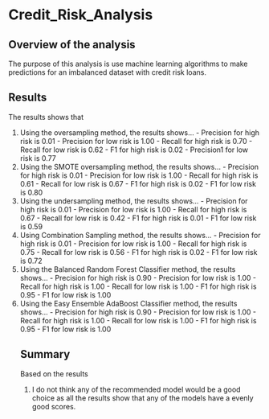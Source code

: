 # Credit_Risk_Analysis

## Overview of the analysis

<p>The purpose of this analysis is use machine learning algorithms to make predictions for an imbalanced dataset with credit risk loans.  </p>

## Results

<p>The results shows that 
<ol>
<li>Using the oversampling method, the results shows…
- Precision for high risk is 0.01 
- Precision for low risk is 1.00
- Recall for high risk is 0.70 
- Recall for low risk is 0.62
- F1 for high risk is 0.02 
- Precision1 for low risk is 0.77  </li>
<li>Using the SMOTE oversampling method, the results shows…
- Precision for high risk is 0.01 
- Precision for low risk is 1.00
- Recall for high risk is 0.61 
- Recall for low risk is 0.67
- F1 for high risk is 0.02 
- F1 for low risk is 0.80  </li>
<li>Using the undersampling method, the results shows…
- Precision for high risk is 0.01 
- Precision for low risk is 1.00
- Recall for high risk is 0.67 
- Recall for low risk is 0.42
- F1 for high risk is 0.01 
- F1 for low risk is 0.59  </li>
<li>Using Combination Sampling method, the results shows…
- Precision for high risk is 0.01 
- Precision for low risk is 1.00
- Recall for high risk is 0.75 
- Recall for low risk is 0.56
- F1 for high risk is 0.02 
- F1 for low risk is 0.72  </li>
<li>Using the Balanced Random Forest Classifier method, the results shows…
- Precision for high risk is 0.90 
- Precision for low risk is 1.00
- Recall for high risk is 1.00 
- Recall for low risk is 1.00
- F1 for high risk is 0.95 
- F1 for low risk is 1.00  </li>
<li>Using the Easy Ensemble AdaBoost Classifier method, the results shows…
- Precision for high risk is 0.90
- Precision for low risk is 1.00
- Recall for high risk is 1.00 
- Recall for low risk is 1.00
- F1 for high risk is 0.95
- F1 for low risk is 1.00  </li>

## Summary

Based on the results
<ol>
<li>I do not think any of the recommended model would be a good choice as all the results show that any of the models have a evenly good scores.</li>
</ol>

